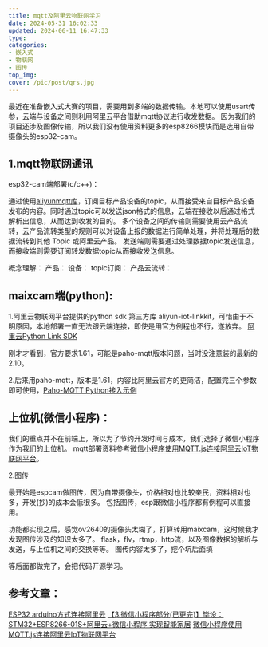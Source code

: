 ```yaml
---
title: mqtt及阿里云物联网学习
date: 2024-05-31 16:02:33
updated: 2024-06-11 16:47:33
type:
categories:
- 嵌入式
- 物联网
- 图传
top_img: 
cover: /pic/post/qrs.jpg
---
```

最近在准备嵌入式大赛的项目，需要用到多端的数据传输。本地可以使用usart传参，云端与设备之间则利用阿里云平台借助mqtt协议进行收发数据。
因为我们的项目还涉及图像传输，所以我们没有使用资料更多的esp8266模块而是选用自带摄像头的esp32-cam。


1.mqtt物联网通讯
---
esp32-cam端部署(c/c++)：

通过使用[aliyunmqtt库](https://blog.csdn.net/qq_43064082/article/details/105999645)，订阅目标产品设备的topic，从而接受来自目标产品设备发布的内容。同时通过topic可以发送json格式的信息，云端在接收以后通过格式解析出信息，从而达到收发的目的。
多个设备之间的传输则需要使用云产品流转，云产品流转类型的规则可以对设备上报的数据进行简单处理，并将处理后的数据流转到其他 Topic 或阿里云产品。
发送端则需要通过处理数据topic发送信息，而接收端则需要订阅转发数据topic从而接收发送信息。
<!-- ![1.png](/pic/post/qrs.jpg) -->
概念理解：
产品：
设备：
topic订阅：
产品云流转：

maixcam端(python):
---
1.阿里云物联网平台提供的python sdk 第三方库 aliyun-iot-linkkit，可惜由于不明原因，本地部署一直无法跟云端连接，即使是用官方例程也不行，遂放弃。
[阿里云Python Link SDK](https://help.aliyun.com/zh/iot/developer-reference/python-link-sdk-1)

刚才才看到，官方要求1.61，可能是paho-mqtt版本问题，当时没注意装的最新的2.10。

2.后来用paho-mqtt，版本是1.61，内容比阿里云官方的更简洁，配置完三个参数即可使用，[Paho-MQTT Python接入示例](https://help.aliyun.com/zh/iot/use-cases/use-the-paho-mqtt-library-for-python-to-connect-a-device-to-iot-platform)



上位机(微信小程序)：
---
我们的重点并不在前端上，所以为了节约开发时间与成本，我们选择了微信小程序作为我们的上位机。
mqtt部署资料参考[微信小程序使用MQTT.js连接阿里云IoT物联网平台](https://blog.csdn.net/ngl272/article/details/87887885)。

2.图传

最开始是espcam做图传，因为自带摄像头，价格相对也比较亲民，资料相对也多，开发(抄)的成本会低很多。
包括图传，esp跟微信小程序都有例程可以直接用。

功能都实现之后，感觉ov2640的摄像头太糊了，打算转用maixcam，这时候我才发现图传涉及的知识太多了。
flask，flv，rtmp，http流，以及图像数据的解析与发送，与上位机之间的交换等等。
图传内容太多了，挖个坑后面填


等后面都做完了，会把代码开源学习。

参考文章：
---
[ESP32 arduino方式连接阿里云](https://blog.csdn.net/qq_43064082/article/details/105999645)
[【3.微信小程序部分(已更完)】毕设：STM32+ESP8266-01S+阿里云+微信小程序 实现智能家居](www.bilibili.com/video/BV1EC411z71i)
[微信小程序使用MQTT.js连接阿里云IoT物联网平台](https://blog.csdn.net/ngl272/article/details/87887885)